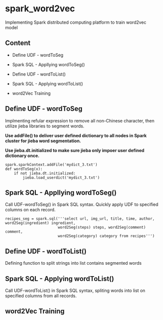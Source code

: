 # spark_word2vec
Implementing Spark distributed computing platform to train word2vec model


## Content
* Define UDF - wordToSeg

* Spark SQL - Appllying wordToSeg()

* Define UDF - wordToList()

* Spark SQL - Applying wordToList()

* word2Vec Training


## Define UDF - wordToSeg
Implmenting refular expression to remove all non-Chinese character, then utilize jieba libraries to segment words.

**Use addFile() to deliver user defined dictionary to all nodes in Spark cluster for jieba word segmentation.**

**Use jieba.dt.initialized to make sure jieba only impoer user defined dictionary once.**


```
spark.sparkContext.addFile('mydict_3.txt')
def wordToSeg(x):
    if not jieba.dt.initialized:
        jieba.load_userdict('mydict_3.txt')
```

## Spark SQL - Appllying wordToSeg()
Call UDF-wordToSeg() in Spark SQL syntax. Quickly apply UDF to specified columns on each record.

```
recipes_seg = spark.sql('''select url, img_url, title, time, author, word2Seg(ingredient) ingredient, 
                        word2Seg(steps) steps, word2Seg(comment) comment,
                        word2Seg(category) category from recipes''')
```


## Define UDF - wordToList()
Defining function to split strings into list contains segmented words

## Spark SQL - Applying wordToList()
Call UDF-wordToList() in Spark SQL syntax, spliting words into list on specified columns from all records.

## word2Vec Training


